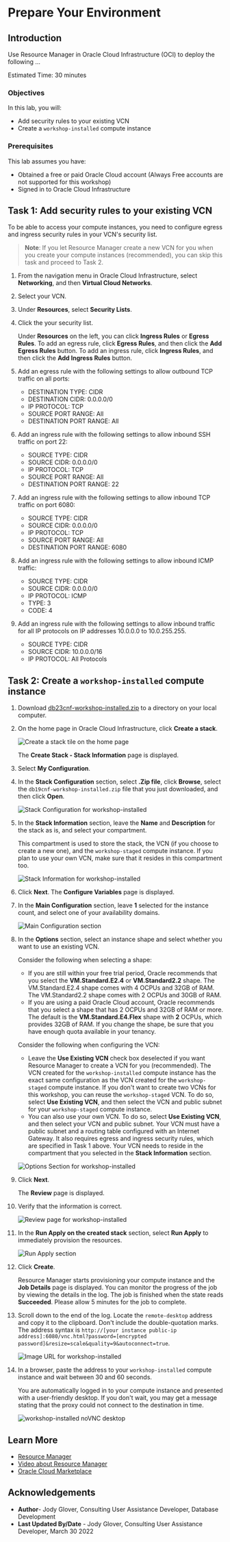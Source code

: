 # Prepare Your Environment

## Introduction
Use Resource Manager in Oracle Cloud Infrastructure (OCI) to deploy the following ...




Estimated Time: 30 minutes



### Objectives

In this lab, you will:

- Add security rules to your existing VCN
- Create a `workshop-installed` compute instance


### Prerequisites

This lab assumes you have:

- Obtained a free or paid Oracle Cloud account (Always Free accounts are not supported for this workshop)
- Signed in to Oracle Cloud Infrastructure


## Task 1: Add security rules to your existing VCN

To be able to access your compute instances, you need to configure egress and ingress security rules in your VCN's security list.

> **Note**: If you let Resource Manager create a new VCN for you when you create your compute instances (recommended), you can skip this task and proceed to Task 2.

1. From the navigation menu in Oracle Cloud Infrastructure, select **Networking**, and then **Virtual Cloud Networks**.

2. Select your VCN.

3. Under **Resources**, select **Security Lists**.

4. Click the your security list.

    Under **Resources** on the left, you can click **Ingress Rules** or **Egress Rules**. To add an egress rule, click **Egress Rules**, and then click the **Add Egress Rules** button. To add an ingress rule, click **Ingress Rules**, and then click the **Add Ingress Rules** button.

5. Add an egress rule with the following settings to allow outbound TCP traffic on all ports:

    - DESTINATION TYPE: CIDR
    - DESTINATION CIDR: 0.0.0.0/0
    - IP PROTOCOL: TCP
    - SOURCE PORT RANGE: All
    - DESTINATION PORT RANGE: All

6. Add an ingress rule with the following settings to allow inbound SSH traffic on port 22:

    - SOURCE TYPE: CIDR
    - SOURCE CIDR: 0.0.0.0/0
    - IP PROTOCOL: TCP
    - SOURCE PORT RANGE: All
    - DESTINATION PORT RANGE: 22

7. Add an ingress rule with the following settings to allow inbound TCP traffic on port 6080:

    - SOURCE TYPE: CIDR
    - SOURCE CIDR: 0.0.0.0/0
    - IP PROTOCOL: TCP
    - SOURCE PORT RANGE: All
    - DESTINATION PORT RANGE: 6080

8. Add an ingress rule with the following settings to allow inbound ICMP traffic:

    - SOURCE TYPE: CIDR
    - SOURCE CIDR: 0.0.0.0/0
    - IP PROTOCOL: ICMP
    - TYPE: 3
    - CODE: 4

9. Add an ingress rule with the following settings to allow inbound traffic for all IP protocols on IP addresses 10.0.0.0 to 10.0.255.255.

    - SOURCE TYPE: CIDR
    - SOURCE CIDR: 10.0.0.0/16
    - IP PROTOCOL: All Protocols




## Task 2: Create a `workshop-installed` compute instance

1. Download [db23cnf-workshop-installed.zip](<https link to zip>) to a directory on your local computer.

2. On the home page in Oracle Cloud Infrastructure, click **Create a stack**.

    ![Create a stack tile on the home page](images/create-a-stack.png "Create a stack tile on the home page")

    The **Create Stack - Stack Information** page is displayed.

3. Select **My Configuration**.

4. In the **Stack Configuration** section, select **.Zip file**, click **Browse**, select the `db19cnf-workshop-installed.zip` file that you just downloaded, and then click **Open**.

    ![Stack Configuration for workshop-installed](images/stack-configuration-workshop-installed.png "Stack Configuration for workshop-installed")

5. In the **Stack Information** section, leave the **Name** and **Description** for the stack as is, and select your compartment.

    This compartment is used to store the stack, the VCN (if you choose to create a new one), and the `workshop-staged` compute instance. If you plan to use your own VCN, make sure that it resides in this compartment too.

    ![Stack Information for workshop-installed](images/stack-information-workshop-installed.png "Stack Information for workshop-installed")

6. Click **Next**. The **Configure Variables** page is displayed.

7. In the **Main Configuration** section, leave **1** selected for the instance count, and select one of your availability domains.

    ![Main Configuration section](images/main-configuration.png "Main Configuration section")


8. In the **Options** section, select an instance shape and select whether you want to use an existing VCN.

    Consider the following when selecting a shape:

    - If you are still within your free trial period, Oracle recommends that you select the **VM.Standard.E2.4** or **VM.Standard2.2** shape. The VM.Standard.E2.4 shape comes with 4 OCPUs and 32GB of RAM. The VM.Standard2.2 shape comes with 2 OCPUs and 30GB of RAM.
    - If you are using a paid Oracle Cloud account, Oracle recommends that you select a shape that has 2 OCPUs and 32GB of RAM or more. The default is the **VM.Standard.E4.Flex** shape with **2** OCPUs, which provides 32GB of RAM. If you change the shape, be sure that you have enough quota available in your tenancy.

    Consider the following when configuring the VCN:

    - Leave the **Use Existing VCN** check box deselected if you want Resource Manager to create a VCN for you (recommended). The VCN created for the `workshop-installed` compute instance has the exact same configuration as the VCN created for the `workshop-staged` compute instance. If you don't want to create two VCNs for this workshop, you can reuse the `workshop-staged` VCN. To do so, select **Use Existing VCN**, and then select the VCN and public subnet for your `workshop-staged` compute instance.
    - You can also use your own VCN. To do so, select **Use Existing VCN**, and then select your VCN and public subnet. Your VCN must have a public subnet and a routing table configured with an Internet Gateway. It also requires egress and ingress security rules, which are specified in Task 1 above. Your VCN needs to reside in the compartment that you selected in the **Stack Information** section.

    ![Options Section for workshop-installed](images/options-workshop-installed.png "Options Section for workshop-installed")

9. Click **Next**.

    The **Review** page is displayed.

10. Verify that the information is correct.

    ![Review page for workshop-installed](images/review-workshop-installed.png "Review page for workshop-installed")

11. In the **Run Apply on the created stack** section, select **Run Apply** to immediately provision the resources.

    ![Run Apply section](images/run-apply-section.png "Run Apply section")

12. Click **Create**.

    Resource Manager starts provisioning your compute instance and the **Job Details** page is displayed. You can monitor the progress of the job by viewing the details in the log. The job is finished when the state reads **Succeeded**. Please allow 5 minutes for the job to complete.

13. Scroll down to the end of the log. Locate the `remote-desktop` address and copy it to the clipboard. Don't include the double-quotation marks. The address syntax is `http://[your instance public-ip address]:6080/vnc.html?password=[encrypted password]&resize=scale&quality=9&autoconnect=true`.

    ![Image URL for workshop-installed](images/image-url-workshop-installed.png "Image URL for workshop-staged")

14. In a browser, paste the address to your `workshop-installed` compute instance and wait between 30 and 60 seconds.

    You are automatically logged in to your compute instance and presented with a user-friendly desktop. If you don't wait, you may get a message stating that the proxy could not connect to the destination in time.

    ![workshop-installed noVNC desktop](images/workshop-installed-noVNC-desktop.png "workshop-installed noVNC desktop")



## Learn More

- [Resource Manager](https://docs.oracle.com/en-us/iaas/Content/ResourceManager/Concepts/landing.htm#ResourceManager)
- [Video about Resource Manager](https://youtu.be/udJdVCz5HYs)
- [Oracle Cloud Marketplace](https://cloudmarketplace.oracle.com/marketplace/en_US/homePage.jspx)

## Acknowledgements

- **Author**- Jody Glover, Consulting User Assistance Developer, Database Development
- **Last Updated By/Date** - Jody Glover, Consulting User Assistance Developer, March 30 2022
